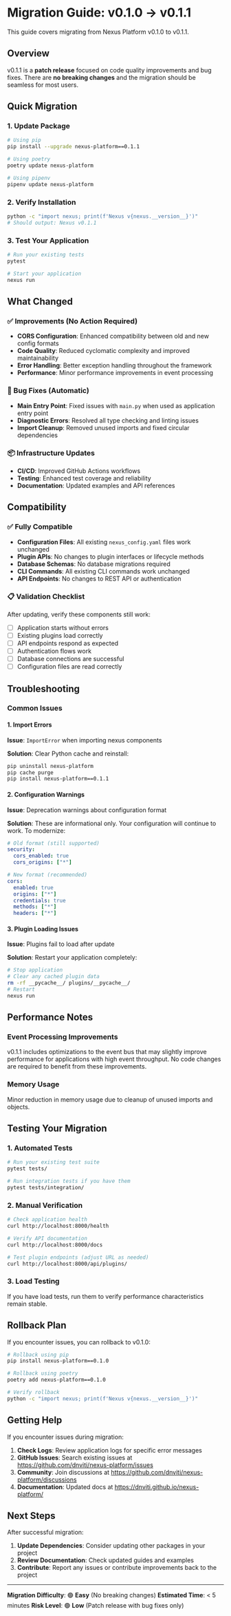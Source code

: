 # Migration Guide: v0.1.0 → v0.1.1

This guide covers migrating from Nexus Platform v0.1.0 to v0.1.1.

## Overview

v0.1.1 is a **patch release** focused on code quality improvements and bug fixes. There are **no breaking changes** and the migration should be seamless for most users.

## Quick Migration

### 1. Update Package

```bash
# Using pip
pip install --upgrade nexus-platform==0.1.1

# Using poetry
poetry update nexus-platform

# Using pipenv
pipenv update nexus-platform
```

### 2. Verify Installation

```bash
python -c "import nexus; print(f'Nexus v{nexus.__version__}')"
# Should output: Nexus v0.1.1
```

### 3. Test Your Application

```bash
# Run your existing tests
pytest

# Start your application
nexus run
```

## What Changed

### ✅ Improvements (No Action Required)

- **CORS Configuration**: Enhanced compatibility between old and new config formats
- **Code Quality**: Reduced cyclomatic complexity and improved maintainability
- **Error Handling**: Better exception handling throughout the framework
- **Performance**: Minor performance improvements in event processing

### 🔧 Bug Fixes (Automatic)

- **Main Entry Point**: Fixed issues with `main.py` when used as application entry point
- **Diagnostic Errors**: Resolved all type checking and linting issues
- **Import Cleanup**: Removed unused imports and fixed circular dependencies

### 📦 Infrastructure Updates

- **CI/CD**: Improved GitHub Actions workflows
- **Testing**: Enhanced test coverage and reliability
- **Documentation**: Updated examples and API references

## Compatibility

### ✅ Fully Compatible

- **Configuration Files**: All existing `nexus_config.yaml` files work unchanged
- **Plugin APIs**: No changes to plugin interfaces or lifecycle methods
- **Database Schemas**: No database migrations required
- **CLI Commands**: All existing CLI commands work unchanged
- **API Endpoints**: No changes to REST API or authentication

### 📋 Validation Checklist

After updating, verify these components still work:

- [ ] Application starts without errors
- [ ] Existing plugins load correctly
- [ ] API endpoints respond as expected
- [ ] Authentication flows work
- [ ] Database connections are successful
- [ ] Configuration files are read correctly

## Troubleshooting

### Common Issues

#### 1. Import Errors

**Issue**: `ImportError` when importing nexus components

**Solution**: Clear Python cache and reinstall:
```bash
pip uninstall nexus-platform
pip cache purge
pip install nexus-platform==0.1.1
```

#### 2. Configuration Warnings

**Issue**: Deprecation warnings about configuration format

**Solution**: These are informational only. Your configuration will continue to work. To modernize:

```yaml
# Old format (still supported)
security:
  cors_enabled: true
  cors_origins: ["*"]

# New format (recommended)
cors:
  enabled: true
  origins: ["*"]
  credentials: true
  methods: ["*"]
  headers: ["*"]
```

#### 3. Plugin Loading Issues

**Issue**: Plugins fail to load after update

**Solution**: Restart your application completely:
```bash
# Stop application
# Clear any cached plugin data
rm -rf __pycache__/ plugins/__pycache__/
# Restart
nexus run
```

## Performance Notes

### Event Processing Improvements

v0.1.1 includes optimizations to the event bus that may slightly improve performance for applications with high event throughput. No code changes are required to benefit from these improvements.

### Memory Usage

Minor reduction in memory usage due to cleanup of unused imports and objects.

## Testing Your Migration

### 1. Automated Tests

```bash
# Run your existing test suite
pytest tests/

# Run integration tests if you have them
pytest tests/integration/
```

### 2. Manual Verification

```bash
# Check application health
curl http://localhost:8000/health

# Verify API documentation
curl http://localhost:8000/docs

# Test plugin endpoints (adjust URL as needed)
curl http://localhost:8000/api/plugins/
```

### 3. Load Testing

If you have load tests, run them to verify performance characteristics remain stable.

## Rollback Plan

If you encounter issues, you can rollback to v0.1.0:

```bash
# Rollback using pip
pip install nexus-platform==0.1.0

# Rollback using poetry
poetry add nexus-platform==0.1.0

# Verify rollback
python -c "import nexus; print(f'Nexus v{nexus.__version__}')"
```

## Getting Help

If you encounter issues during migration:

1. **Check Logs**: Review application logs for specific error messages
2. **GitHub Issues**: Search existing issues at https://github.com/dnviti/nexus-platform/issues
3. **Community**: Join discussions at https://github.com/dnviti/nexus-platform/discussions
4. **Documentation**: Updated docs at https://dnviti.github.io/nexus-platform/

## Next Steps

After successful migration:

1. **Update Dependencies**: Consider updating other packages in your project
2. **Review Documentation**: Check updated guides and examples
3. **Contribute**: Report any issues or contribute improvements back to the project

---

**Migration Difficulty**: 🟢 **Easy** (No breaking changes)
**Estimated Time**: < 5 minutes
**Risk Level**: 🟢 **Low** (Patch release with bug fixes only)
